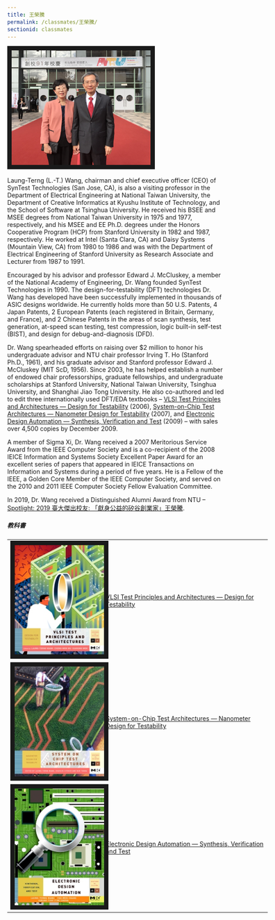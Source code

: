 ```yaml
---
title: 王榮騰
permalink: /classmates/王榮騰/
sectionid: classmates
---
```


<img src="/img/LTWang.jpg"
alt="Photo of Dr. Laung-Terng (L.-T.) Wang" width="320" border="10" />

Laung-Terng (L.-T.) Wang, chairman and chief executive officer (CEO) of SynTest Technologies (San Jose, CA), is also a visiting professor in the Department of Electrical Engineering at National Taiwan University, the Department of Creative Informatics at Kyushu Institute of Technology, and the School of Software at Tsinghua University. He received his BSEE and MSEE degrees from National Taiwan University in 1975 and 1977, respectively, and his MSEE and EE Ph.D. degrees under the Honors Cooperative Program (HCP) from Stanford University in 1982 and 1987, respectively. He worked at Intel (Santa Clara, CA) and Daisy Systems (Mountain View, CA) from 1980 to 1986 and was with the Department of Electrical Engineering of Stanford University as Research Associate and Lecturer from 1987 to 1991.

Encouraged by his advisor and professor Edward J. McCluskey, a member of the National Academy of Engineering, Dr. Wang founded SynTest Technologies in 1990. The design-for-testability (DFT) technologies Dr. Wang has developed have been successfully implemented in thousands of ASIC designs worldwide. He currently holds more than 50 U.S. Patents, 4 Japan Patents, 2 European Patents (each registered in Britain, Germany, and France), and 2 Chinese Patents in the areas of scan synthesis, test generation, at-speed scan testing, test compression, logic built-in self-test (BIST), and design for debug-and-diagnosis (DFD).

Dr. Wang spearheaded efforts on raising over $2 million to honor his undergraduate advisor and NTU chair professor Irving T. Ho (Stanford Ph.D., 1961), and his graduate advisor and Stanford professor Edward J. McCluskey (MIT ScD, 1956). Since 2003, he has helped establish a number of endowed chair professorships, graduate fellowships, and undergraduate scholarships at Stanford University, National Taiwan University, Tsinghua University, and Shanghai Jiao Tong University. He also co-authored and led to edit three internationally used DFT/EDA textbooks – [VLSI Test Principles and Architectures — Design for Testability](https://www.elsevier.com/books/vlsi-test-principles-and-architectures/wang/978-0-12-370597-6) (2006), [System-on-Chip Test Architectures — Nanometer Design for Testability](https://www.elsevier.com/books/system-on-chip-test-architectures/wang/978-0-12-373973-5) (2007), and [Electronic Design Automation — Synthesis, Verification and Test](https://www.elsevier.com/books/electronic-design-automation/wang/978-0-12-374364-0) (2009) – with sales over 4,500 copies by December 2009.

A member of Sigma Xi, Dr. Wang received a 2007 Meritorious Service Award from the IEEE Computer Society and is a co-recipient of the 2008 IEICE Information and Systems Society Excellent Paper Award for an excellent series of papers that appeared in IEICE Transactions on Information and Systems during a period of five years. He is a Fellow of the IEEE, a Golden Core Member of the IEEE Computer Society, and served on the 2010 and 2011 IEEE Computer Society Fellow Evaluation Committee.

In 2019, Dr. Wang received a Distinguished Alumni Award from NTU – [Spotlight: 2019 臺大傑出校友: 「獻身公益的矽谷創業家」王榮騰](/files/2019臺大傑出校友_王榮騰.pdf).

##### 教科書

<table style="width: 600px">
  <tr>
   <td>
   <img src="/img/vlsi-test.jpg"
        alt="Photo of VLSI Test Principles and Architectures"
        width="260" border="10" />
   </td>
   <td class="photo-text">
     <a href="https://www.elsevier.com/books/vlsi-test-principles-and-architectures/wang/978-0-12-370597-6">VLSI Test Principles and Architectures — Design for Testability</a>
   </td>
  </tr>
  <tr>
   <td>
   <img src="/img/soc-test.jpg"
        alt="Photo of System-on-Chip Test Architectures"
        width="260" border="10" />
   </td>
   <td class="photo-text">
     <a href="https://www.elsevier.com/books/system-on-chip-test-architectures/wang/978-0-12-373973-5">System-on-Chip Test Architectures — Nanometer Design for Testability</a>
   </td>
  </tr>
  <tr>
   <td>
   <img src="/img/eda.jpg"
        alt="Photo of Electronic Design Automation"
        width="260" border="10" />
   </td>
   <td class="photo-text">
     <a href="https://www.elsevier.com/books/electronic-design-automation/wang/978-0-12-374364-0">Electronic Design Automation — Synthesis, Verification and Test</a>
   </td>
  </tr>
</table>
